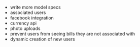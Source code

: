- write more model specs
- associated users
- facebook integration
- currency api
- photo uploads
- prevent users from seeing bills they are not associated with
- dynamic creation of new users